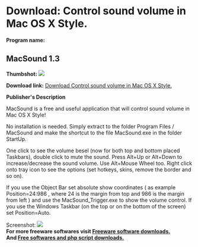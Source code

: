 # Download: Control sound volume in Mac OS X Style.

**Program name:**

## MacSound 1.3

  
**Thumbshot:** ![](http://www.freewarefiles.com/screenshot/macsound_md.gif)   
  
**Download link:** [Download Control sound volume in Mac OS X Style.](http://freesoftwares.boysofts.com/MacSound_program_18583.html)  
  


**Publisher's Description**  
  


MacSound is a free and useful application that will control sound volume in Mac OS X Style! 

No installation is needed. Simply extract to the folder Program Files / MacSound and make the shortcut to the file MacSound.exe in the folder StartUp.

One click to see the volume besel (now for both top and bottom placed Taskbars), double click to mute the sound. Press Alt+Up or Alt+Down to increase/decrease the sound volume. Use Alt+Mouse Wheel too. Right click onto tray icon to see the options (set hotkeys, skins, remove the border and so on).

If you use the Object Bar set absolute show coordinates ( as example Position=24:986 , where 24 is the margin from top and 986 is the margin from left ) and use the MacSound_Trigger.exe to show the volume control. If you use the Windows Taskbar (on the top or on the bottom of the screen) set Position=Auto. 

  
  
Screenshot: ![](http://www.freewarefiles.com/screenshot/macsound.gif)   
**For more freeware softwares visit [Freeware software downloads.](http://freesoftwares.boysofts.com/)**   
**And [Free softwares and php script downloads.](http://www.boysofts.com/)**

